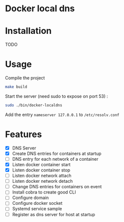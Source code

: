 # Docker local dns

# Installation

TODO

# Usage

Compile the project
```bash
make build
```

Start the server (need sudo to expose on port 53) :  
```bash
sudo ./bin/docker-localdns
```

Add the entry `nameserver 127.0.0.1` to `/etc/resolv.conf`

# Features 

- [x] DNS Server
- [x] Create DNS entries for containers at startup
- [ ] DNS entry for each network of a container
- [x] Listen docker container start
- [x] Listen docker container stop
- [ ] Listen docker network attach
- [ ] Listen docker network detach
- [ ] Change DNS entries for containers on event
- [ ] Install cobra to create good CLI
- [ ] Configure domain
- [ ] Configure docker socket
- [ ] Systemd service sample
- [ ] Register as dns server for host at startup